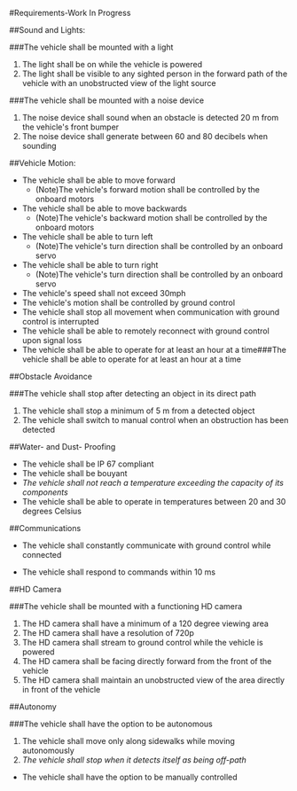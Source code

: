 #Requirements-Work In Progress

##Sound and Lights:

###The vehicle shall be mounted with a light

  1. The light shall be on while the vehicle is powered
  2. The light shall be visible to any sighted person in the forward path of the vehicle with an unobstructed view of the light source

###The vehicle shall be mounted with a noise device

  1. The noise device shall sound when an obstacle is detected 20 m from the vehicle's front bumper
  2. The noise device shall generate between 60 and 80 decibels when sounding


##Vehicle Motion:
 - The vehicle shall be able to move forward
   - (Note)The vehicle's forward motion shall be controlled by the onboard motors
 - The vehicle shall be able to move backwards
   - (Note)The vehicle's backward motion shall be controlled by the onboard motors
 - The vehicle shall be able to turn left
   - (Note)The vehicle's turn direction shall be controlled by an onboard servo
 - The vehicle shall be able to turn right
   - (Note)The vehicle's turn direction shall be controlled by an onboard servo
 - The vehicle's speed shall not exceed 30mph
 - The vehicle's motion shall be controlled by ground control
 - The vehicle shall stop all movement when communication with ground control is interrupted
 - The vehicle shall be able to remotely reconnect with ground control upon signal loss
 - The vehicle shall be able to operate for at least an hour at a time###The vehicle shall be able to operate for at least an hour at a time

##Obstacle Avoidance

###The vehicle shall stop after detecting an object in its direct path

1. The vehicle shall stop a minimum of 5 m from a detected object
2. The vehicle shall switch to manual control when an obstruction has been detected

##Water- and Dust- Proofing

 - The vehicle shall be IP 67 compliant
 - The vehicle shall be bouyant
 - *The vehicle shall not reach a temperature exceeding the capacity of its components*
 - The vehicle shall be able to operate in temperatures between 20 and 30 degrees Celsius

##Communications

 - The vehicle shall constantly communicate with ground control while connected

 - The vehicle shall respond to commands within 10 ms

##HD Camera

###The vehicle shall be mounted with a functioning HD camera

1. The HD camera shall have a minimum of a 120 degree viewing area
2. The HD camera shall have a resolution of 720p
3. The HD camera shall stream to ground control while the vehicle is powered
4. The HD camera shall be facing directly forward from the front of the vehicle
5. The HD camera shall maintain an unobstructed view of the area directly in front of the vehicle

##Autonomy

###The vehicle shall have the option to be autonomous

1. The vehicle shall move only along sidewalks while moving autonomously
2. *The vehicle shall stop when it detects itself as being off-path*

- The vehicle shall have the option to be manually controlled
